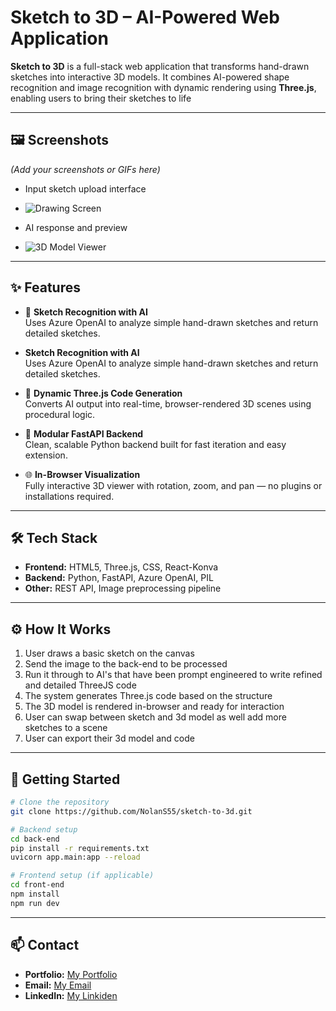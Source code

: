 # Sketch to 3D – AI-Powered Web Application

**Sketch to 3D** is a full-stack web application that transforms hand-drawn sketches into interactive 3D models. It combines AI-powered shape recognition and image recognition with dynamic rendering using **Three.js**, enabling users to bring their sketches to life

---

## 🖼️ Screenshots  
*(Add your screenshots or GIFs here)*  
- Input sketch upload interface
- ![Drawing Screen](https://github.com/user-attachments/assets/6a89fa13-c74c-44f1-abf1-ea211765396f)

- AI response and preview
- ![3D Model Viewer](https://github.com/user-attachments/assets/2e19f9c8-c2e7-4fd8-ad5b-7f4e0451f3ed)
---

## ✨ Features

- 🎯 **Sketch Recognition with AI**  
  Uses Azure OpenAI to analyze simple hand-drawn sketches and return detailed sketches.
  
-  **Sketch Recognition with AI**  
  Uses Azure OpenAI to analyze simple hand-drawn sketches and return detailed sketches.

- 🧩 **Dynamic Three.js Code Generation**  
  Converts AI output into real-time, browser-rendered 3D scenes using procedural logic.

- 🧠 **Modular FastAPI Backend**  
  Clean, scalable Python backend built for fast iteration and easy extension.

- 🌐 **In-Browser Visualization**  
  Fully interactive 3D viewer with rotation, zoom, and pan — no plugins or installations required.

---

## 🛠 Tech Stack

- **Frontend:** HTML5, Three.js, CSS, React-Konva
- **Backend:** Python, FastAPI, Azure OpenAI, PIL
- **Other:** REST API, Image preprocessing pipeline

---

## ⚙️ How It Works

1. User draws a basic sketch on the canvas
2. Send the image to the back-end to be processed
3. Run it through to AI's that have been prompt engineered to write refined and detailed ThreeJS code
4. The system generates Three.js code based on the structure  
5. The 3D model is rendered in-browser and ready for interaction
6. User can swap between sketch and 3d model as well add more sketches to a scene
7. User can export their 3d model and code

---

## 🚀 Getting Started

```bash
# Clone the repository
git clone https://github.com/NolanS55/sketch-to-3d.git

# Backend setup
cd back-end
pip install -r requirements.txt
uvicorn app.main:app --reload

# Frontend setup (if applicable)
cd front-end
npm install
npm run dev
```
---

## 📫 Contact

- **Portfolio:** [My Portfolio](https://nolan-smith-portfolio.vercel.app/)  
- **Email:** [My Email](mailto:nolan4smith@gmail.com)  
- **LinkedIn:** [My Linkiden](https://www.linkedin.com/in/nolan-smith-07a79a1a9/)
